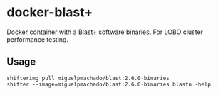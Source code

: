 # docker-blast+

Docker container with a [Blast+](https://blast.ncbi.nlm.nih.gov/Blast.cgi) software binaries.
For LOBO cluster performance testing.

Usage
-----

    shifterimg pull miguelpmachado/blast:2.6.0-binaries
    shifter --image=miguelpmachado/blast:2.6.0-binaries blastn -help
